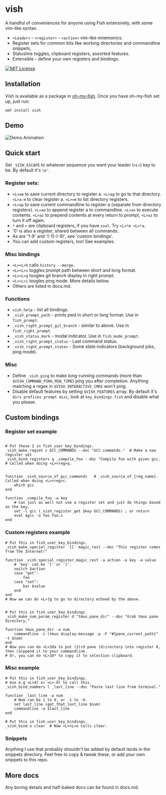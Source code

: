 # vish
A handful of conveniences for anyone using Fish extensively, with some vim-like syntax.
- `<Leader>` - `<register>` - `<action>` vim-like mnemonics.
- Register sets for common bits like working directories and commandline snippets,
- Statusline toggles, clipboard registers, assorted features.
- Extensible - define your own registers and bindings.

[![MIT License](https://img.shields.io/badge/license-MIT-007EC7.svg?style=flat-square)](/LICENSE)

## Installation

Vish is available as a package in [oh-my-fish](https://github.com/oh-my-fish/oh-my-fish). Once you have oh-my-fish set up, just run:

```
omf install vish
```

## Demo

![Demo Animation](../readme/demo.gif?raw=true)

## Quick start

Set `_VISH_ESCAPE` to whatever sequence you want your leader (`<L>`) key to be. By default it's `\e'`.

### Register sets:
- `<L>am` to save current directory to register a. `<L>ag` to go to that directory. `<L>a-m` to clear register a. `<L>=m` to list directory registers.
- `<L>ap` to save current commandline to register a (separate from directory registers). `<L>aa` to append register a to commandline. `<L>ax` to execute contents. `<L>az` to prepend contents at every return to prompt, `<L>az` to turn it off again.
- `*` and `+` are clipboard registers, if you have `xsel`. Try `<L>*m <L>*a`.
- '0' is also a register, shared between all commands.
- As are '1-9' and '(-1)-(-9)', see 'custom bindings'.
- You can add custom registers, too! See examples.

### Misc bindings
- `<L><L>h` calls `history --merge`.
- `<L><L>s` toggles prompt path between short and long format.
- `<L><L>g` toogles git branch display in right prompt.
- `<L><L>i` toogles ping mode. More details below.
- Others are listed in docs.md.

### Functions

- `vish_help` - list all bindings.
- `_vish_prompt_path` - prints pwd in short or long format. Use in `fish_prompt`.
- `_vish_right_prompt_git_branch` - similar to above. Use in `fish_right_prompt`.
- `_vish_status_mark` - modal indicator. Use in `fish_mode_prompt`.
- `_vish_right_prompt_status` - Last command status.
- `_vish_right_prompt_states` - Some state indicators (background jobs, ping mode).

### Misc

- Define `_vish_ping` to make long-running commands (more than `$VISH_COMMAND_PING_MIN_TIME`) ping you after completion. Anything matching a regex in `$VISH_INTERACTIVE_CMDS` won't ping.
- Disable default features by setting `$VISH_FEATURES` array. By default it's `dirs prefices prompt misc`, look at `key_bindings.fish` and disable what you please.

## Custom bindings

### Register set example
```

# Put these 2 in fish_user_key_bindings.
_vish_make_regset c GCC_COMMANDS --doc "GCC commands."	# Make a new register set
_vish_bind_registers q _compile_foo --doc "Compile foo with given gcc.	# Called when doing <L><reg>q.


function _vish_source_of_gcc_commands	# _vish_source_of_{reg_name}. Called when doing <L><reg>c.
	which gcc
end

function _compile_foo -a key
	# Can just as well not use a register set and just do things based on the key.
	set -l gcc (_vish_register_get $key GCC_COMMANDS) ; or return
	eval $gcc -o foo foo.c
end
```

### Custom registers example
```
# Put this in fish_user_key_bindings.
_vish_make_special_register '][' magic_rest --doc "This register comes from the Internet!"

function _vish_special_register_magic_rest -a action -a key -a value
	# 'key' can be '[' or ']'.
	switch $action
	case "get":
		foo
	case "set":
		bar $value
	end
end
# Now we can do <L>]g to go to directory echoed by the above.


# Put this in fish_user_key_bindings.
_vish_make_num_param_register d "tmux_pane_dir" --doc "Grab tmux pane directory."

function tmux_pane_dir -a num
	commandline -i (tmux display-message -p -F "#{pane_current_path}" -t $num)
end
# Now you can do <L>3da to put (3)rd pane (d)irectory into register 0, then (a)ppend it to your commandline.
# Or, you can do <L>3d* to copy it to selection clipboard.
```

### Misc example
```
# Put this in fish_user_key_bindings.
# Use e.g <L>4l or <L>-6l to call this.
_vish_bind_numbers l _last_line --doc "Paste last line from terminal."

function _last_line -a num
	# Num can be 1 to 9, or -1 to -9.
	set last_line (get_that_last_line $num)
	commandline -a $last_line
end

# Put this in fish_user_key_bindings.
_vish_bind o clear	# Now <L><L>o calls clear.
```

### Snippets

Anything I use that probably shouldn't be added by default lands in the snippets directory. Feel free to copy & tweak these, or add your own snippets to this repo.

## More docs

Any boring details and half-baked docs can be found in docs.md.
